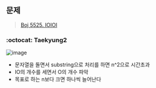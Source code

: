 ## 문제
> [Boj 5525. IOIOI](https://www.acmicpc.net/problem/5525)

### :octocat: Taekyung2
![image](https://user-images.githubusercontent.com/37056992/96331229-a25bdc00-1096-11eb-8136-a9622ada6b3f.png)

- 문자열을 돌면서 substring으로 처리를 하면 n^2으로 시간초과
- IO의 개수를 세면서 O의 개수 파악
- 목표로 하는 n보다 크면 하나씩 늘어난다
